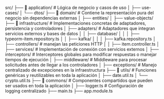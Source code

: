 src/
├── 📁  application/ # Lógica de negocio y casos de uso
│   ├── use-cases/
│   └── dtos/
├── 📁 domain/  # Contiene la representación pura del negocio sin dependencias externas
│   ├── entities/ 
│   ├── value-objects/
├── 📁 infrastructure/  # Implementaciones concretas de adaptadores, persistencia y controladores
│   ├── adapters/  # Adaptadores que integran servicios externos y bases de datos
│   │   ├── database/
│   │   │   ├── typeorm-item.repository.ts
│   │   ├── kafka/ 
│   │   │   ├── kafka.repository.ts 
│   ├── controllers/  # manejan las peticiones HTTP
│   │   ├── item.controller.ts
│   ├── services/ # Implementación de conexión con servicios externos
│   ├── interceptors/  # Interceptores globales para modificar respuestas o manejar tiempos de ejecución
│   ├── middleware/  # Middleware para procesar solicitudes antes de llegar a los controladores
│   ├── exceptions/  # Manejo centralizado de excepciones en la infraestructura
├── 📁 utils/  # Funciones genéricas y reutilizables en toda la aplicación
│   ├── date.util.ts
│   └── crypto.util.ts
├── 📁 commons/  # Componentes compartidos que pueden ser usados en toda la aplicación
│   ├── logger.ts  # Configuración de logging centralizado
├── main.ts 
├── app.module.ts
